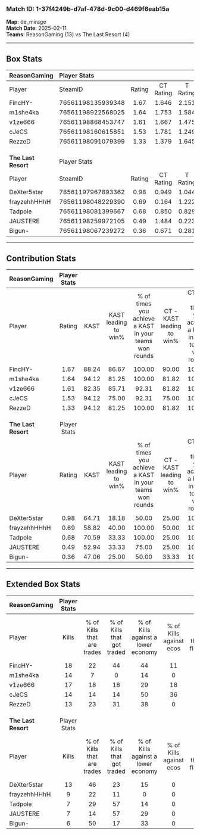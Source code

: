 ### Match ID: 1-37f4249b-d7af-478d-9c00-d469f6eab15a  
**Map**: de_mirage  
**Match Date**: 2025-02-11  
**Teams**: ReasonGaming (13) vs The Last Resort (4)  

---  

## Box Stats  

| **ReasonGaming**    | Player Stats      |        |           |          |       |       |       |         |        |      |     |
| :- | :- | :-: | :-: | :-: | :-: | :-: | :-: | :-: | :-: | :-: | :-: |
| Player              | SteamID           | Rating | CT Rating | T Rating | KAST  |  ADR  | Kills | Assists | Deaths | K/D  | HS% |
| FincHY-             | 76561198135939348 |  1.67  |   1.646   |  2.151   | 88.24 | 106.3 |  18   |    9    |   11   | 1.64 | 72  |
| m1she4ka            | 76561198922568025 |  1.64  |   1.753   |  1.584   | 94.12 | 89.4  |  14   |    3    |   4    | 3.50 | 50  |
| v1ze666             | 76561198868453747 |  1.61  |   1.667   |  1.475   | 82.35 | 102.7 |  17   |    6    |   9    | 1.89 | 29  |
| cJeCS               | 76561198160615851 |  1.53  |   1.781   |  1.249   | 94.12 | 91.1  |  14   |    5    |   8    | 1.75 | 64  |
| RezzeD              | 76561198091079399 |  1.33  |   1.379   |  1.645   | 94.12 | 65.8  |  13   |    4    |   10   | 1.30 | 61  |
|                     |                   |        |           |          |       |       |       |         |        |      |     |
|                     |                   |        |           |          |       |       |       |         |        |      |     |
|                     |                   |        |           |          |       |       |       |         |        |      |     |
| **The Last Resort** | Player Stats      |        |           |          |       |       |       |         |        |      |     |
| Player              | SteamID           | Rating | CT Rating | T Rating | KAST  |  ADR  | Kills | Assists | Deaths | K/D  | HS% |
| DeXter5star         | 76561197967893362 |  0.98  |   0.949   |  1.044   | 64.71 | 71.5  |  13   |    0    |   14   | 0.93 | 61  |
| frayzehhHHhH        | 76561198048229390 |  0.69  |   0.164   |  1.222   | 58.82 | 57.1  |   9   |    5    |   15   | 0.60 | 66  |
| Tadpole             | 76561198081399667 |  0.68  |   0.850   |  0.829   | 70.59 | 56.6  |   7   |    6    |   15   | 0.47 | 85  |
| JAUSTERE            | 76561198259972105 |  0.49  |   1.484   |  0.223   | 52.94 | 50.0  |   7   |    4    |   16   | 0.44 | 42  |
| Bigun-              | 76561198067239272 |  0.36  |   0.671   |  0.281   | 47.06 | 46.9  |   6   |    1    |   16   | 0.38 | 50  |
---  

## Contribution Stats  

| **ReasonGaming**    | Player Stats |       |                      |                                                        |                           |                                                             |                          |                                                            |
| :- | :-: | :-: | :-: | :-: | :-: | :-: | :-: | :-: |
| Player              |    Rating    | KAST  | KAST leading to win% | % of times you achieve a KAST in your teams won rounds | CT - KAST leading to win% | CT - % of times you achieve a KAST in your teams won rounds | T - KAST leading to win% | T - % of times you achieve a KAST in your teams won rounds |
| FincHY-             |     1.67     | 88.24 |        86.67         |                         100.00                         |           90.00           |                           100.00                            |          80.00           |                           100.00                           |
| m1she4ka            |     1.64     | 94.12 |        81.25         |                         100.00                         |           81.82           |                           100.00                            |          80.00           |                           100.00                           |
| v1ze666             |     1.61     | 82.35 |        85.71         |                         92.31                          |           81.82           |                           100.00                            |          100.00          |                           75.00                            |
| cJeCS               |     1.53     | 94.12 |        75.00         |                         92.31                          |           75.00           |                           100.00                            |          75.00           |                           75.00                            |
| RezzeD              |     1.33     | 94.12 |        81.25         |                         100.00                         |           81.82           |                           100.00                            |          80.00           |                           100.00                           |
|                     |              |       |                      |                                                        |                           |                                                             |                          |                                                            |
|                     |              |       |                      |                                                        |                           |                                                             |                          |                                                            |
|                     |              |       |                      |                                                        |                           |                                                             |                          |                                                            |
| **The Last Resort** | Player Stats |       |                      |                                                        |                           |                                                             |                          |                                                            |
| Player              |    Rating    | KAST  | KAST leading to win% | % of times you achieve a KAST in your teams won rounds | CT - KAST leading to win% | CT - % of times you achieve a KAST in your teams won rounds | T - KAST leading to win% | T - % of times you achieve a KAST in your teams won rounds |
| DeXter5star         |     0.98     | 64.71 |        18.18         |                         50.00                          |           25.00           |                           100.00                            |          14.29           |                           33.33                            |
| frayzehhHHhH        |     0.69     | 58.82 |        40.00         |                         100.00                         |           50.00           |                           100.00                            |          37.50           |                           100.00                           |
| Tadpole             |     0.68     | 70.59 |        33.33         |                         100.00                         |           25.00           |                           100.00                            |          37.50           |                           100.00                           |
| JAUSTERE            |     0.49     | 52.94 |        33.33         |                         75.00                          |           25.00           |                           100.00                            |          40.00           |                           66.67                            |
| Bigun-              |     0.36     | 47.06 |        25.00         |                         50.00                          |           33.33           |                           100.00                            |          20.00           |                           33.33                            |
---  

## Extended Box Stats  

| **ReasonGaming**    | Player Stats |                            |                            |                                    |                         |                              |                                 |        |                             |                                     |                          |                               |                            |
| :- | :-: | :-: | :-: | :-: | :-: | :-: | :-: | :-: | :-: | :-: | :-: | :-: | :-: |
| Player              |    Kills     | % of Kills that are trades | % of Kills that got traded | % of Kills against a lower economy | % of Kills against ecos | % of Kills that are flawless | % of Kills that are close duels | Deaths | % of Deaths that get traded | % of Deaths against a lower economy | % of Deaths against ecos | % of Deaths that are flawless | % of Deaths that are close |
| FincHY-             |      18      |             22             |             44             |                 44                 |           11            |              72              |                0                |   11   |             36              |                 36                  |            0             |              73               |             9              |
| m1she4ka            |      14      |             7              |             0              |                 14                 |            0            |              71              |                7                |   4    |             50              |                  0                  |            0             |              50               |             25             |
| v1ze666             |      17      |             18             |             18             |                 29                 |           18            |              65              |                0                |   9    |              0              |                 33                  |            0             |              78               |             0              |
| cJeCS               |      14      |             14             |             14             |                 50                 |           36            |              86              |                0                |   8    |             38              |                 13                  |            0             |              63               |             13             |
| RezzeD              |      13      |             23             |             31             |                 38                 |            0            |              77              |                8                |   10   |             40              |                 30                  |            0             |              50               |             10             |
|                     |              |                            |                            |                                    |                         |                              |                                 |        |                             |                                     |                          |                               |                            |
|                     |              |                            |                            |                                    |                         |                              |                                 |        |                             |                                     |                          |                               |                            |
|                     |              |                            |                            |                                    |                         |                              |                                 |        |                             |                                     |                          |                               |                            |
| **The Last Resort** | Player Stats |                            |                            |                                    |                         |                              |                                 |        |                             |                                     |                          |                               |                            |
| Player              |    Kills     | % of Kills that are trades | % of Kills that got traded | % of Kills against a lower economy | % of Kills against ecos | % of Kills that are flawless | % of Kills that are close duels | Deaths | % of Deaths that get traded | % of Deaths against a lower economy | % of Deaths against ecos | % of Deaths that are flawless | % of Deaths that are close |
| DeXter5star         |      13      |             46             |             23             |                 15                 |            0            |              85              |               15                |   14   |              7              |                 14                  |            0             |              93               |             0              |
| frayzehhHHhH        |      9       |             22             |             11             |                 0                  |            0            |              56              |               22                |   15   |             47              |                 20                  |            0             |              73               |             0              |
| Tadpole             |      7       |             29             |             57             |                 14                 |            0            |              43              |                0                |   15   |             33              |                 13                  |            0             |              60               |             13             |
| JAUSTERE            |      7       |             14             |             57             |                 29                 |            0            |              71              |                0                |   16   |             19              |                 19                  |            0             |              69               |             0              |
| Bigun-              |      6       |             50             |             17             |                 33                 |            0            |              50              |                0                |   16   |              6              |                 19                  |            0             |              75               |             0              |
